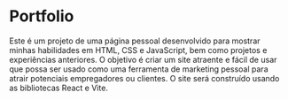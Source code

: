 # Portfolio

Este é um projeto de uma página pessoal desenvolvido para mostrar minhas habilidades em HTML, CSS e JavaScript, bem como projetos e experiências anteriores. O objetivo é criar um site atraente e fácil de usar que possa ser usado como uma ferramenta de marketing pessoal para atrair potenciais empregadores ou clientes. O site será construído usando as bibliotecas React e Vite.

